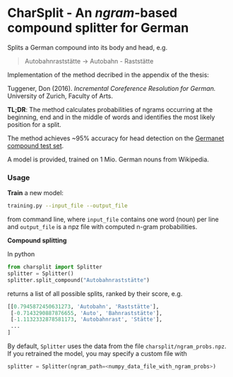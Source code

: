 # CharSplit - An *ngram*-based compound splitter for German

Splits a German compound into its body and head, e.g.
> Autobahnraststätte -> Autobahn - Raststätte

Implementation of the method decribed in the appendix of the thesis:

Tuggener, Don (2016). *Incremental Coreference Resolution for German.* University of Zurich, Faculty of Arts.

**TL;DR**: The method calculates probabilities of ngrams occurring at the beginning, end and in the middle of words and identifies the most likely position for a split.

The method achieves ~95% accuracy for head detection on the [Germanet compound test set](http://www.sfs.uni-tuebingen.de/lsd/compounds.shtml).

A model is provided, trained on 1 Mio. German nouns from Wikipedia.

### Usage ###
**Train** a new model:
```bash
training.py --input_file --output_file
```
from command line, where `input_file` contains one word (noun) per line and `output_file` is a npz file with computed n-gram probabilities. 

**Compound splitting**

In python

```python
from charsplit import Splitter
splitter = Splitter()
splitter.split_compound("Autobahnraststätte")
```
returns a list of all possible splits, ranked by their score, e.g.
```python
[[0.7945872450631273, 'Autobahn', 'Raststätte'], 
 [-0.7143290887876655, 'Auto', 'Bahnraststätte'], 
 [-1.1132332878581173, 'Autobahnrast', 'Stätte'],
 ...
]
```
By default, `Splitter` uses the data from the file `charsplit/ngram_probs.npz`. If you retrained the model, you may specify a custom file with
```python
splitter = Splitter(ngram_path=<numpy_data_file_with_ngram_probs>)
```

